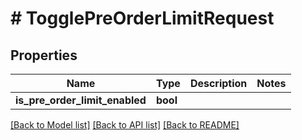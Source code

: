# # TogglePreOrderLimitRequest

## Properties

Name | Type | Description | Notes
------------ | ------------- | ------------- | -------------
**is_pre_order_limit_enabled** | **bool** |  |

[[Back to Model list]](../../README.md#models) [[Back to API list]](../../README.md#endpoints) [[Back to README]](../../README.md)

